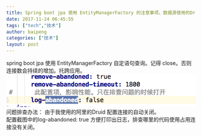 ```yaml
---
title: Spring boot jpa 使用 EntityManagerFactory 的注意事项。数据源使用的Druid
date: 2017-11-24 06:45:55
tags: ["tech","技术"]
author: baipeng
categories: ["技术"]
layout: post
---
```


spring boot jpa  使用 EntityManagerFactory 自定语句查询。记得 close。否则连接数会持续的增加。托跨应用。
	![image.png](/images/acb10796b42302e76e0b3dfd21f5f8a4.png)
                      问题排查办法：
                        由于我使用的阿里的Druid 
						配置连接的自动关闭。						
						配置截图中的log-abandoned: true
						方便打印出日志，排查哪里的代码使用占用连接没有关闭。